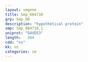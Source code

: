 ```yaml
---
layout: smgene
title: Smp_004710
grp: Smp_00
description: "hypothetical protein"
smp: Smp_004710.1
uniprot: "G4VD53"
length:   384
cdd: "ns"
kk: ns
categories: sm
---
```


